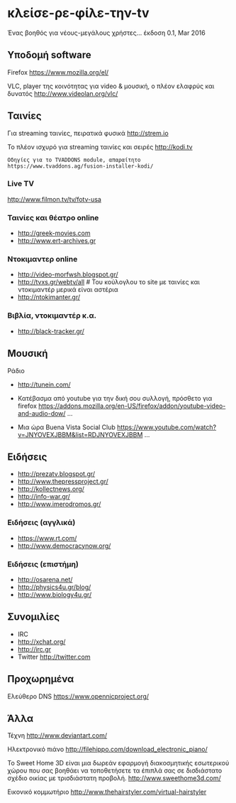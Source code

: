 # κλείσε-ρε-φίλε-την-tv
Ένας βοηθός για νέους-μεγάλους χρήστες...
έκδοση 0.1, Mar 2016

## Υποδομή software

Firefox
https://www.mozilla.org/el/

VLC, player της κοινότητας για video & μουσική, ο πλέον ελαφρύς και δυνατός
http://www.videolan.org/vlc/

## Ταινίες

Για streaming ταινίες, πειρατικά φυσικά
http://strem.io

Το πλέον ισχυρό για streaming ταινίες και σειρές
http://kodi.tv

	Οδηγίες για το TVADDONS module, απαραίτητο
	https://www.tvaddons.ag/fusion-installer-kodi/

### Live TV

http://www.filmon.tv/tv/fotv-usa

### Ταινίες και θέατρο online

- http://greek-movies.com
- http://www.ert-archives.gr

### Ντοκιμαντερ online

- http://video-morfwsh.blogspot.gr/
- http://tvxs.gr/webtv/all # Του κούλογλου το site με ταινίες και ντοκιμαντέρ μερικά είναι αστέρια
- http://ntokimanter.gr/

### Βιβλία, ντοκιμαντέρ κ.α.

- http://black-tracker.gr/ 

## Μουσική

Ράδιο
- http://tunein.com/ 

- Κατέβασμα από youtube για την δική σου συλλογή, πρόσθετο για firefox
https://addons.mozilla.org/en-US/firefox/addon/youtube-video-and-audio-dow/ …

- Μια ώρα Buena Vista Social Club
https://www.youtube.com/watch?v=JNYOVEXJBBM&list=RDJNYOVEXJBBM …

## Ειδήσεις

- http://prezatv.blogspot.gr/
- http://www.thepressproject.gr/
- http://kollectnews.org/
- http://info-war.gr/
- http://www.imerodromos.gr/

### Ειδήσεις (αγγλικά)

- https://www.rt.com/
- http://www.democracynow.org/

### Ειδήσεις (επιστήμη)

- http://osarena.net/
- http://physics4u.gr/blog/
- http://www.biology4u.gr/

## Συνομιλίες

- IRC
- http://xchat.org/
- http://irc.gr
- Twitter
http://twitter.com

## Προχωρημένα

Ελεύθερο DNS
https://www.opennicproject.org/

## Άλλα

Τέχνη
http://www.deviantart.com/

Ηλεκτρονικό πιάνο
http://filehippo.com/download_electronic_piano/

Το Sweet Home 3D είναι μια δωρεάν εφαρμογή διακοσμητικής εσωτερικού χώρου που σας βοηθάει να τοποθετήσετε
τα έπιπλά σας σε δισδιάστατο σχέδιο οικίας με τρισδιάστατη προβολή.
http://www.sweethome3d.com/

Εικονικό κομμωτήριο
http://www.thehairstyler.com/virtual-hairstyler
